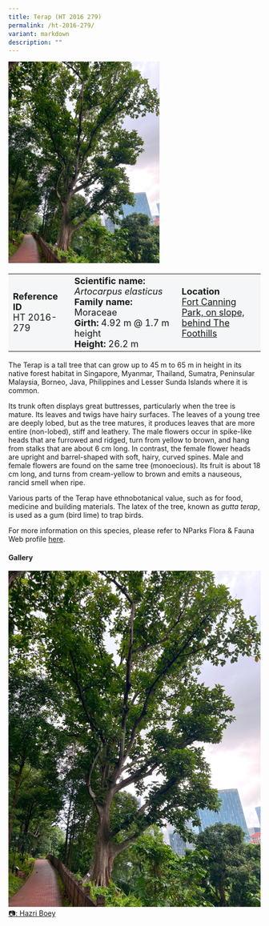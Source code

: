 ```yaml
---
title: Terap (HT 2016 279)
permalink: /ht-2016-279/
variant: markdown
description: ""
---
```

<div class="isomer-image-wrapper">
<img style="width: 60%" src="/images/Heritage_trees_photos/artela_ht2016-279_habit.jpg">
</div><table style="minWidth: 100px; font-size: 18px; background: #F4F6F7">
<tbody><tr>
<td rowspan="1" colspan="1">
<strong>Reference ID</strong>
<br>HT 2016-279
</td>
<td rowspan="1" colspan="1">
<strong>Scientific name:</strong> <em>Artocarpus elasticus</em> 
<br><strong>Family name:</strong> Moraceae
<br><strong>Girth:</strong> 4.92 m @ 1.7 m height
<br><strong>Height: </strong>26.2 m
</td>
<td rowspan="1" colspan="1">
<strong>Location</strong><a href="https://www.onemap.gov.sg/?lat=1.29259000002351&amp;lng=103.84586000001167">
<br>Fort Canning Park, on slope,
	<br>behind The Foothills</a>
</td>
</tr>
</tbody></table>
<p>The Terap is a tall tree that can grow up to 45 m to 65 m in height in its native forest habitat in Singapore, Myanmar, Thailand, Sumatra, Peninsular Malaysia, Borneo, Java, Philippines and Lesser Sunda Islands where it is common.</p>
  
<p>Its trunk often displays great buttresses, particularly when the tree is mature. Its leaves and twigs have hairy surfaces. The leaves of a young tree are deeply lobed, but as the tree matures, it produces leaves that are more entire (non-lobed), stiff and leathery. The male flowers occur in spike-like heads that are furrowed and ridged, turn from yellow to brown, and hang from stalks that are about 6 cm long. In contrast, the female flower heads are upright and barrel-shaped with soft, hairy, curved spines. Male and female flowers are found on the same tree (monoecious). Its fruit is about 18 cm long, and turns from cream-yellow to brown and emits a nauseous, rancid smell when ripe.</p>
  
<p>Various parts of the Terap have ethnobotanical value, such as for food, medicine and building materials. The latex of the tree, known as <em>gutta terap</em>, is used as a gum (bird lime) to trap birds.</p>
	
<p>For more information on this species, please refer to NParks Flora &amp; Fauna Web profile <a href="https://www.nparks.gov.sg/florafaunaweb/flora/2/7/2732">here</a>.</p>

<h4>Gallery</h4>
<div class="isomer-card-grid">
<a href="/images/Heritage_trees_photos/artela_ht2016-279_habit.jpg" class="isomer-card">
<div class="isomer-card-image">
<div class="isomer-image-wrapper"><img src="/images/Heritage_trees_photos/artela_ht2016-279_habit.jpg"></div></div>
<div class="isomer-card-body"><div class="isomer-card-description">📷: Hazri Boey</div></div></a><br></div>